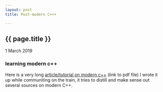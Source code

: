 ```yaml
---
layout: post
title: Post-modern C+++

---
```


{{ page.title }}
----------------

<p class="publish_date">
1 March 2019
</p>

### learning modern c++

Here is a very long [article/tutorial on modern c++](https://github.com/MoserMichael/cstuff/releases/download/cppnotesa/cpp11-scott-meyers-a.pdf) (link to pdf file) I wrote it up while communiting on the train, it tries to distill and make sense out several sources on modern C++.

